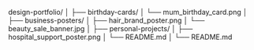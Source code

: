 design-portfolio/
│
├── birthday-cards/
│   └── mum_birthday_card.png
│
├── business-posters/
│   ├── hair_brand_poster.png
│   └── beauty_sale_banner.jpg
│
├── personal-projects/
│   ├── hospital_support_poster.png
│   └── README.md
│
└── README.md


